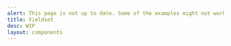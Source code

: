 ```yaml
---
alert: This page is not up to date. Some of the examples might not work as expected.
title: Fieldset
desc: WIP
layout: components
---
```


<script>
  import Component from "$components/Component.svelte"
</script>
